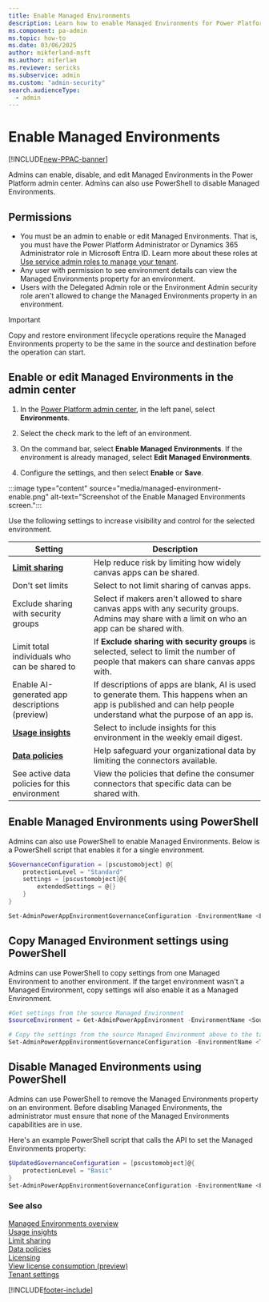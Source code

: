 ```yaml
---
title: Enable Managed Environments
description: Learn how to enable Managed Environments for Power Platform in the admin center or PowerShell.
ms.component: pa-admin
ms.topic: how-to
ms.date: 03/06/2025
author: mikferland-msft
ms.author: miferlan
ms.reviewer: sericks
ms.subservice: admin
ms.custom: "admin-security"
search.audienceType: 
  - admin
---
```

# Enable Managed Environments

[!INCLUDE[new-PPAC-banner](~/includes/new-PPAC-banner.md)]

<!-- https://go.microsoft.com/fwlink/?linkid=2194805 and 2211456 -->

Admins can enable, disable, and edit Managed Environments in the Power Platform admin center. Admins can also use PowerShell to disable Managed Environments.

## Permissions

- You must be an admin to enable or edit Managed Environments. That is, you must have the Power Platform Administrator or Dynamics 365 Administrator role in Microsoft Entra ID. Learn more about these roles at [Use service admin roles to manage your tenant](use-service-admin-role-manage-tenant.md).
- Any user with permission to see environment details can view the Managed Environments property for an environment.  
- Users with the Delegated Admin role or the Environment Admin security role aren't allowed to change the Managed Environments property in an environment.

> [!IMPORTANT]
> Copy and restore environment lifecycle operations require the Managed Environments property to be the same in the source and destination before the operation can start.

## Enable or edit Managed Environments in the admin center

1. In the [Power Platform admin center](https://admin.powerplatform.microsoft.com), in the left panel, select **Environments**.

2. Select the check mark to the left of an environment.

3. On the command bar, select **Enable Managed Environments**. If the environment is already managed, select **Edit Managed Environments**. 

4. Configure the settings, and then select **Enable** or **Save**.

:::image type="content" source="media/managed-environment-enable.png" alt-text="Screenshot of the Enable Managed Environments screen.":::

Use the following settings to increase visibility and control for the selected environment.

| Setting | Description |
| --- | --- |
| **[Limit sharing](managed-environment-sharing-limits.md)** | Help reduce risk by limiting how widely canvas apps can be shared. |
| Don't set limits | Select to not limit sharing of canvas apps. |
| Exclude sharing with security groups | Select if makers aren't allowed to share canvas apps with any security groups. Admins may share with a limit on who an app can be shared with. |
| Limit total individuals who can be shared to | If **Exclude sharing with security groups** is selected, select to limit the number of people that makers can share canvas apps with. |
| Enable AI-generated app descriptions (preview) | If descriptions of apps are blank, AI is used to generate them. This happens when an app is published and can help people understand what the purpose of an app is. |
| **[Usage insights](managed-environment-usage-insights.md)** | Select to include insights for this environment in the weekly email digest. |
| **[Data policies](managed-environment-data-policies.md)** | Help safeguard your organizational data by limiting the connectors available.|
| See active data policies for this environment | View the policies that define the consumer connectors that specific data can be shared with. |

## Enable Managed Environments using PowerShell

Admins can also use PowerShell to enable Managed Environments. Below is a PowerShell script that enables it for a single environment.

```powershell
$GovernanceConfiguration = [pscustomobject] @{ 
    protectionLevel = "Standard" 
    settings = [pscustomobject]@{ 
        extendedSettings = @{} 
    }
} 

Set-AdminPowerAppEnvironmentGovernanceConfiguration -EnvironmentName <EnvironmentID> -UpdatedGovernanceConfiguration $GovernanceConfiguration 
```
## Copy Managed Environment settings using PowerShell

Admins can use PowerShell to copy settings from one Managed Environment to another environment. If the target environment wasn't a Managed Environment, copy settings will also enable it as a Managed Environment. 

```powershell
#Get settings from the source Managed Environment
$sourceEnvironment = Get-AdminPowerAppEnvironment -EnvironmentName <SourceEnvironmentId>

# Copy the settings from the source Managed Environment above to the target environment
Set-AdminPowerAppEnvironmentGovernanceConfiguration -EnvironmentName <TargetEnvironmentId> -UpdatedGovernanceConfiguration $sourceEnvironment.Internal.properties.governanceConfiguration
```

## Disable Managed Environments using PowerShell

Admins can use PowerShell to remove the Managed Environments property on an environment. Before disabling Managed Environments, the administrator must ensure that none of the Managed Environments capabilities are in use.

Here's an example PowerShell script that calls the API to set the Managed Environments property:

```powershell
$UpdatedGovernanceConfiguration = [pscustomobject]@{
    protectionLevel = "Basic"
}
Set-AdminPowerAppEnvironmentGovernanceConfiguration -EnvironmentName <EnvironmentID> -UpdatedGovernanceConfiguration $UpdatedGovernanceConfiguration
```

### See also
[Managed Environments overview](managed-environment-overview.md)  <br /> 
[Usage insights](managed-environment-usage-insights.md)  <br />
[Limit sharing](managed-environment-sharing-limits.md)  <br />
[Data policies](managed-environment-data-policies.md) <br />
[Licensing](managed-environment-licensing.md)  <br />
[View license consumption (preview)](view-license-consumption-issues.md) <br />
[Tenant settings](tenant-settings.md)


[!INCLUDE[footer-include](../includes/footer-banner.md)]
